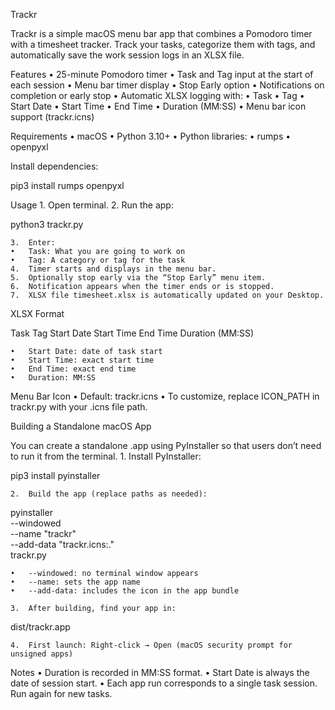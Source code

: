Trackr

Trackr is a simple macOS menu bar app that combines a Pomodoro timer with a timesheet tracker. Track your tasks, categorize them with tags, and automatically save the work session logs in an XLSX file.

Features
	•	25-minute Pomodoro timer
	•	Task and Tag input at the start of each session
	•	Menu bar timer display
	•	Stop Early option
	•	Notifications on completion or early stop
	•	Automatic XLSX logging with:
	•	Task
	•	Tag
	•	Start Date
	•	Start Time
	•	End Time
	•	Duration (MM:SS)
	•	Menu bar icon support (trackr.icns)

Requirements
	•	macOS
	•	Python 3.10+
	•	Python libraries:
	•	rumps
	•	openpyxl

Install dependencies:

pip3 install rumps openpyxl

Usage
	1.	Open terminal.
	2.	Run the app:

python3 trackr.py

	3.	Enter:
	•	Task: What you are going to work on
	•	Tag: A category or tag for the task
	4.	Timer starts and displays in the menu bar.
	5.	Optionally stop early via the “Stop Early” menu item.
	6.	Notification appears when the timer ends or is stopped.
	7.	XLSX file timesheet.xlsx is automatically updated on your Desktop.

XLSX Format

Task	Tag	Start Date	Start Time	End Time	Duration (MM:SS)


	•	Start Date: date of task start
	•	Start Time: exact start time
	•	End Time: exact end time
	•	Duration: MM:SS

Menu Bar Icon
	•	Default: trackr.icns
	•	To customize, replace ICON_PATH in trackr.py with your .icns file path.

Building a Standalone macOS App

You can create a standalone .app using PyInstaller so that users don’t need to run it from the terminal.
	1.	Install PyInstaller:

pip3 install pyinstaller

	2.	Build the app (replace paths as needed):

pyinstaller \
    --windowed \
    --name "trackr" \
    --add-data "trackr.icns:." \
    trackr.py

	•	--windowed: no terminal window appears
	•	--name: sets the app name
	•	--add-data: includes the icon in the app bundle

	3.	After building, find your app in:

dist/trackr.app

	4.	First launch: Right-click → Open (macOS security prompt for unsigned apps)

Notes
	•	Duration is recorded in MM:SS format.
	•	Start Date is always the date of session start.
	•	Each app run corresponds to a single task session. Run again for new tasks.
